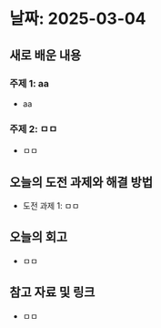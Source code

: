 # 날짜: 2025-03-04

## 새로 배운 내용
### 주제 1: aa
- aa

### 주제 2: ㅁㅁ
- ㅁㅁ

## 오늘의 도전 과제와 해결 방법
- 도전 과제 1: ㅁㅁ

## 오늘의 회고
- ㅁㅁ

## 참고 자료 및 링크
- ㅁㅁ
